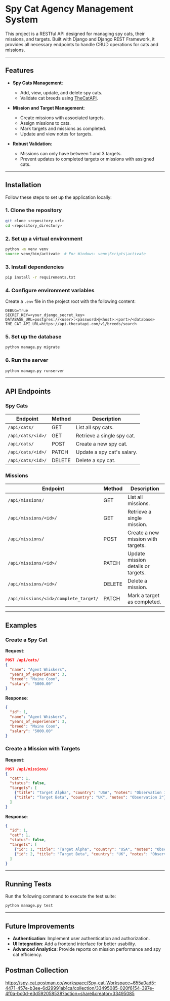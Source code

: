 
# Spy Cat Agency Management System

This project is a RESTful API designed for managing spy cats, their missions, and targets. Built with Django and Django REST Framework, it provides all necessary endpoints to handle CRUD operations for cats and missions.

---

## Features

- **Spy Cats Management**:
  - Add, view, update, and delete spy cats.
  - Validate cat breeds using [TheCatAPI](https://thecatapi.com/).

- **Mission and Target Management**:
  - Create missions with associated targets.
  - Assign missions to cats.
  - Mark targets and missions as completed.
  - Update and view notes for targets.

- **Robust Validation**:
  - Missions can only have between 1 and 3 targets.
  - Prevent updates to completed targets or missions with assigned cats.

---

## Installation

Follow these steps to set up the application locally:

### 1. Clone the repository

```bash
git clone <repository_url>
cd <repository_directory>
```

### 2. Set up a virtual environment

```bash
python -m venv venv
source venv/bin/activate  # For Windows: venv\Scripts\activate
```

### 3. Install dependencies

```bash
pip install -r requirements.txt
```

### 4. Configure environment variables

Create a `.env` file in the project root with the following content:

```
DEBUG=True
SECRET_KEY=<your_django_secret_key>
DATABASE_URL=postgres://<user>:<password>@<host>:<port>/<database>
THE_CAT_API_URL=https://api.thecatapi.com/v1/breeds/search
```

### 5. Set up the database

```bash
python manage.py migrate
```

### 6. Run the server

```bash
python manage.py runserver
```

---

## API Endpoints

### Spy Cats
| Endpoint            | Method  | Description                 |
|---------------------|---------|-----------------------------|
| `/api/cats/`        | GET     | List all spy cats.          |
| `/api/cats/<id>/`   | GET     | Retrieve a single spy cat.  |
| `/api/cats/`        | POST    | Create a new spy cat.       |
| `/api/cats/<id>/`   | PATCH   | Update a spy cat's salary.  |
| `/api/cats/<id>/`   | DELETE  | Delete a spy cat.           |

### Missions
| Endpoint                  | Method  | Description                        |
|---------------------------|---------|------------------------------------|
| `/api/missions/`          | GET     | List all missions.                 |
| `/api/missions/<id>/`     | GET     | Retrieve a single mission.         |
| `/api/missions/`          | POST    | Create a new mission with targets. |
| `/api/missions/<id>/`     | PATCH   | Update mission details or targets. |
| `/api/missions/<id>/`     | DELETE  | Delete a mission.                  |
| `/api/missions/<id>/complete_target/` | PATCH | Mark a target as completed.      |

---

## Examples

### Create a Spy Cat
**Request**:
```json
POST /api/cats/
{
  "name": "Agent Whiskers",
  "years_of_experience": 3,
  "breed": "Maine Coon",
  "salary": "5000.00"
}
```

**Response**:
```json
{
  "id": 1,
  "name": "Agent Whiskers",
  "years_of_experience": 3,
  "breed": "Maine Coon",
  "salary": "5000.00"
}
```

### Create a Mission with Targets
**Request**:
```json
POST /api/missions/
{
  "cat": 1,
  "status": false,
  "targets": [
    {"title": "Target Alpha", "country": "USA", "notes": "Observation 1"},
    {"title": "Target Beta", "country": "UK", "notes": "Observation 2"}
  ]
}
```

**Response**:
```json
{
  "id": 1,
  "cat": 1,
  "status": false,
  "targets": [
    {"id": 1, "title": "Target Alpha", "country": "USA", "notes": "Observation 1", "is_completed": false},
    {"id": 2, "title": "Target Beta", "country": "UK", "notes": "Observation 2", "is_completed": false}
  ]
}
```

---

## Running Tests

Run the following command to execute the test suite:

```bash
python manage.py test
```
---

## Future Improvements

- **Authentication**: Implement user authentication and authorization.
- **UI Integration**: Add a frontend interface for better usability.
- **Advanced Analytics**: Provide reports on mission performance and spy cat efficiency.

## Postman Collection
https://spy-cat.postman.co/workspace/Spy-cat-Workspace~655a0ad5-4471-457e-b3ee-6d29991ab1ca/collection/33495085-020f6154-397e-4f0a-bc0d-e3d592058538?action=share&creator=33495085
